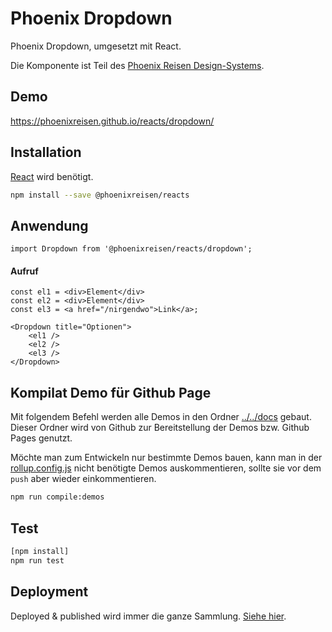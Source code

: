 # Phoenix Dropdown

Phoenix Dropdown, umgesetzt mit React.

Die Komponente ist Teil des [Phoenix Reisen Design-Systems](https://design-system.phoenixreisen.net).

## Demo

https://phoenixreisen.github.io/reacts/dropdown/

## Installation

[React](https://reactjs.org/) wird benötigt.

```bash
npm install --save @phoenixreisen/reacts
```

## Anwendung

```tsx
import Dropdown from '@phoenixreisen/reacts/dropdown';
```

#### Aufruf

```tsx
const el1 = <div>Element</div>
const el2 = <div>Element</div>
const el3 = <a href="/nirgendwo">Link</a>;

<Dropdown title="Optionen">
    <el1 />
    <el2 />
    <el3 />
</Dropdown>
```

## Kompilat Demo für Github Page

Mit folgendem Befehl werden alle Demos in den Ordner [../../docs](../../docs) gebaut. Dieser Ordner wird von Github zur Bereitstellung der Demos bzw. Github Pages genutzt.

Möchte man zum Entwickeln nur bestimmte Demos bauen, kann man in der [rollup.config.js](../../rollup.config.js) nicht benötigte Demos auskommentieren, sollte sie vor dem `push` aber wieder einkommentieren.

```bash
npm run compile:demos
```

## Test

```bash
[npm install]
npm run test
```

## Deployment

Deployed & published wird immer die ganze Sammlung. [Siehe hier](../../README.md).